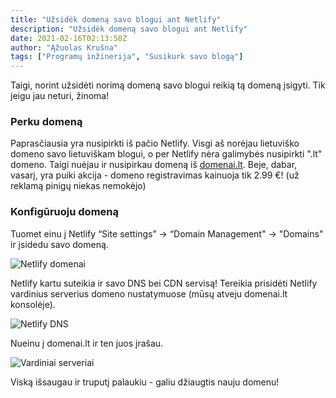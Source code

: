 ```yaml
---
title: "Užsidėk domeną savo blogui ant Netlify"
description: "Užsidėk domeną savo blogui ant Netlify"
date: 2021-02-16T02:13:50Z
author: "Ąžuolas Krušna"
tags: ["Programų inžinerija", "Susikurk savo blogą"]
---
```


Taigi, norint užsidėti norimą domeną savo blogui reikią tą domeną įsigyti. Tik jeigu jau neturi, žinoma!

### Perku domeną

Paprasčiausia yra nusipirkti iš pačio Netlify. Visgi aš norėjau lietuviško domeno savo lietuviškam blogui, o per Netlify nėra galimybės nusipirkti ".lt" domeno. Taigi nuėjau ir nusipirkau domeną iš [domenai.lt](https://www.domenai.lt/). Beje, dabar, vasarį, yra puiki akcija - domeno registravimas kainuoja tik 2.99 €! (už reklamą pinigų niekas nemokėjo)

### Konfigūruoju domeną

Tuomet einu į Netlify “Site settings” -> “Domain Management" -> "Domains" ir įsidedu savo domeną.

![Netlify domenai](../netlify-domain.png)

Netlify kartu suteikia ir savo DNS bei CDN servisą! Tereikia prisidėti Netlify vardinius serverius domeno nustatymuose (mūsų atveju domenai.lt konsolėje).

![Netlify DNS](../netlify-dns.png)

Nueinu į domenai.lt ir ten juos įrašau.

![Vardiniai serveriai](../vardiniai-serveriai.png)

Viską išsaugau ir truputį palaukiu - galiu džiaugtis nauju domenu!
